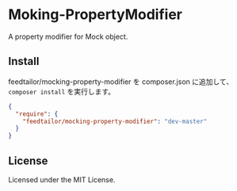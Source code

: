 Moking-PropertyModifier
=======================

A property modifier for Mock object.


Install
-----

feedtailor/mocking-property-modifier を composer.json に追加して、 `composer install` を実行します。

```json
{
  "require": {
    "feedtailor/mocking-property-modifier": "dev-master"
  }
}
```


License
--------

Licensed under the MIT License.
